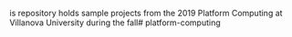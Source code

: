 is repository holds sample projects from the 2019 Platform Computing at Villanova University during the fall# platform-computing
